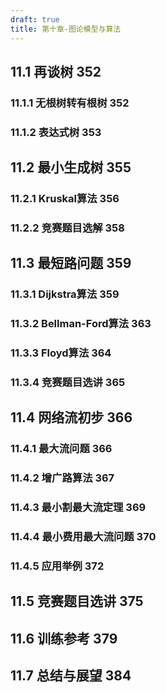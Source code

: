 ```yaml
---
draft: true
title: 第十章-图论模型与算法
---
```


## 11.1 再谈树 352
### 11.1.1 无根树转有根树 352
### 11.1.2 表达式树 353
## 11.2 最小生成树 355
### 11.2.1 Kruskal算法 356
### 11.2.2 竞赛题目选解 358
## 11.3 最短路问题 359
### 11.3.1 Dijkstra算法 359
### 11.3.2 Bellman-Ford算法 363
### 11.3.3 Floyd算法 364
### 11.3.4 竞赛题目选讲 365
## 11.4 网络流初步 366
### 11.4.1 最大流问题 366
### 11.4.2 增广路算法 367
### 11.4.3 最小割最大流定理 369
### 11.4.4 最小费用最大流问题 370
### 11.4.5 应用举例 372
## 11.5 竞赛题目选讲 375
## 11.6 训练参考 379
## 11.7 总结与展望 384